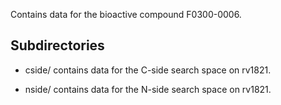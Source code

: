 Contains data for the bioactive compound F0300-0006.

## Subdirectories

- cside/ contains data for the C-side search space on rv1821.

- nside/ contains data for the N-side search space on rv1821.

